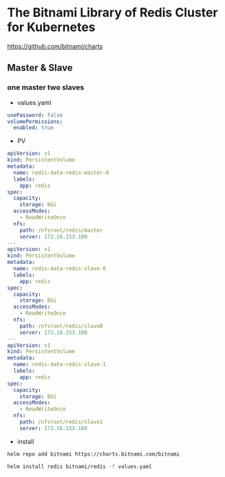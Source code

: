 # The Bitnami Library of Redis Cluster for Kubernetes

https://github.com/bitnami/charts

## Master & Slave

### one master two slaves

* values.yaml

``` yaml
usePassword: false
volumePermissions:
  enabled: true
```

* PV

```yaml
apiVersion: v1
kind: PersistentVolume
metadata:
  name: redis-data-redis-master-0
  labels:
    app: redis
spec:
  capacity:
    storage: 8Gi
  accessModes:
    - ReadWriteOnce
  nfs:
    path: /nfsroot/redis/master
    server: 172.16.153.180
---
apiVersion: v1
kind: PersistentVolume
metadata:
  name: redis-data-redis-slave-0
  labels:
    app: redis
spec:
  capacity:
    storage: 8Gi
  accessModes:
    - ReadWriteOnce
  nfs:
    path: /nfsroot/redis/slave0
    server: 172.16.153.180
---
apiVersion: v1
kind: PersistentVolume
metadata:
  name: redis-data-redis-slave-1
  labels:
    app: redis
spec:
  capacity:
    storage: 8Gi
  accessModes:
    - ReadWriteOnce
  nfs:
    path: /nfsroot/redis/slave1
    server: 172.16.153.180
```

* install

```bash
helm repo add bitnami https://charts.bitnami.com/bitnami

helm install redis bitnami/redis -f values.yaml
```